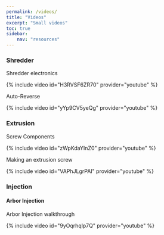 ```yaml
---
permalink: /videos/
title: "Videos"
excerpt: "Small videos"
toc: true
sidebar:
    nav: "resources"
---
```




### Shredder

Shredder electronics

{% include video id="H3RVSF6ZR70" provider="youtube" %}

Auto-Reverse

{% include video id="yYp9CV5yeQg" provider="youtube" %}

### Extrusion

Screw Components

{% include video id="zWpKdaYInZ0" provider="youtube" %}

Making an extrusion screw

{% include video id="VAPhJLgrPAI" provider="youtube" %}


### Injection

#### Arbor Injection

Arbor Injection walkthrough

{% include video id="9yOqrhqlp7Q" provider="youtube" %}



